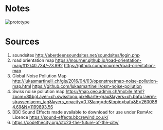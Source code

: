 # Notes
![prototype](/img/map_digital_sound.png)


# Sources
1. soundsites http://aberdeensoundsites.net/soundsites/login.php
2. road orientation map https://mourner.github.io/road-orientation-map/#12/40.734/-73.992 https://github.com/mourner/road-orientation-map
3. Global Noise Pollution Map http://lukasmartinelli.ch/gis/2016/04/03/openstreetmap-noise-pollution-map.html https://github.com/lukasmartinelli/osm-noise-pollution
4. Swiss noise pollution map https://map.geo.admin.ch/mobile.html?zoom=8&bgLayer=ch.swisstopo.pixelkarte-grau&layers=ch.bafu.laerm-strassenlaerm_tag&layers_opacity=0.7&lang=de&topic=bafu&E=2600884.69&N=1199893.56
5. BBC Sound Effects made available to download for use under RemArc Licence https://sound-effects.bbcrewind.co.uk/
6. https://codethecity.org/ctc23-the-future-of-the-city/



